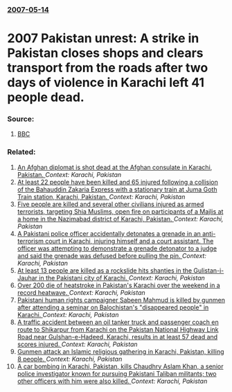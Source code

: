 ### [2007-05-14](/news/2007/05/14/index.md)

#  2007 Pakistan unrest: A strike in Pakistan closes shops and clears transport from the roads after two days of violence in Karachi left 41 people dead. 




### Source:

1. [BBC](http://news.bbc.co.uk/2/hi/south_asia/6652765.stm)

### Related:

1. [An Afghan diplomat is shot dead at the Afghan consulate in Karachi, Pakistan. ](/news/2017/02/6/an-afghan-diplomat-is-shot-dead-at-the-afghan-consulate-in-karachi-pakistan.md) _Context: Karachi, Pakistan_
2. [At least 22 people have been killed and 65 injured following a collision of the Bahauddin Zakaria Express  with a stationary train at Juma Goth Train station, Karachi, Pakistan. ](/news/2016/11/3/at-least-22-people-have-been-killed-and-65-injured-following-a-collision-of-the-bahauddin-zakaria-express-with-a-stationary-train-at-juma-g.md) _Context: Karachi, Pakistan_
3. [Five people are killed and several other civilians injured as armed terrorists, targeting Shia Muslims, open fire on participants of a Majlis at a home in the Nazimabad district of Karachi, Pakistan. ](/news/2016/10/29/five-people-are-killed-and-several-other-civilians-injured-as-armed-terrorists-targeting-shia-muslims-open-fire-on-participants-of-a-majli.md) _Context: Karachi, Pakistan_
4. [ A Pakistani police officer accidentally detonates a grenade in an anti-terrorism court in Karachi, injuring himself and a court assistant. The officer was attempting to demonstrate a grenade detonator to a judge and said the grenade was defused before pulling the pin. ](/news/2016/04/12/a-pakistani-police-officer-accidentally-detonates-a-grenade-in-an-anti-terrorism-court-in-karachi-injuring-himself-and-a-court-assistant.md) _Context: Karachi, Pakistan_
5. [At least 13 people are killed as a rockslide hits shanties in the Gulistan-i-Jauhar in the Pakistani city of Karachi. ](/news/2015/10/13/at-least-13-people-are-killed-as-a-rockslide-hits-shanties-in-the-gulistan-i-jauhar-in-the-pakistani-city-of-karachi.md) _Context: Karachi, Pakistan_
6. [Over 200 die of heatstroke in Pakistan's Karachi over the weekend in a record heatwave. ](/news/2015/06/22/over-200-die-of-heatstroke-in-pakistan-s-karachi-over-the-weekend-in-a-record-heatwave.md) _Context: Karachi, Pakistan_
7. [Pakistani human rights campaigner Sabeen Mahmud is killed by gunmen after attending a seminar on Balochistan's "disappeared people" in Karachi. ](/news/2015/04/24/pakistani-human-rights-campaigner-sabeen-mahmud-is-killed-by-gunmen-after-attending-a-seminar-on-balochistanas-disappeared-people-in-kar.md) _Context: Karachi, Pakistan_
8. [A traffic accident between an oil tanker truck and passenger coach en route to Shikarpur from Karachi on the Pakistan National Highway Link Road near Gulshan-e-Hadeed, Karachi, results in at least 57 dead and scores injured. ](/news/2015/01/10/a-traffic-accident-between-an-oil-tanker-truck-and-passenger-coach-en-route-to-shikarpur-from-karachi-on-the-pakistan-national-highway-link.md) _Context: Karachi, Pakistan_
9. [Gunmen attack an Islamic religious gathering in Karachi, Pakistan, killing 8 people. ](/news/2014/02/9/gunmen-attack-an-islamic-religious-gathering-in-karachi-pakistan-killing-8-people.md) _Context: Karachi, Pakistan_
10. [A car bombing in Karachi, Pakistan, kills Chaudhry Aslam Khan, a senior police investigator known for pursuing Pakistani Taliban militants;  two other officers with him were also killed. ](/news/2014/01/10/a-car-bombing-in-karachi-pakistan-kills-chaudhry-aslam-khan-a-senior-police-investigator-known-for-pursuing-pakistani-taliban-militants.md) _Context: Karachi, Pakistan_
